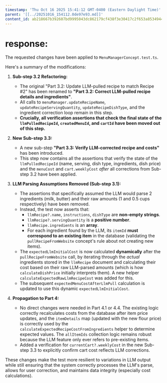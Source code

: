 ```yaml
---
timestamp: 'Thu Oct 16 2025 15:41:12 GMT-0400 (Eastern Daylight Time)'
parent: '[[../20251016_154112.0de97e93.md]]'
content_id: ab218667b392607bd9995043dc862179cf438f3e30417c2f653a853494485563
---
```


# response:

The requested changes have been applied to `MenuManagerConcept.test.ts`.

Here's a summary of the modifications:

1. **Sub-step 3.2 Refactoring:**
   * The original "Part 3.2: Update LLM-pulled recipe to match Recipe #2" has been renamed to **"Part 3.2: Correct LLM-pulled recipe details and ingredients"**.
   * All calls to `menuManager.updateRecipeName`, `updateRecipeServingQuantity`, `updateRecipeDishType`, and the ingredient correction loop remain in this step.
   * **Crucially, all verification assertions that check the final state of the `llmPulledRecipeId`, `createdMenuId`, and `cartId` have been moved out of this step.**

2. **New Sub-step 3.3:**
   * A new sub-step **"Part 3.3: Verify LLM-corrected recipe and costs"** has been introduced.
   * This step now contains all the assertions that verify the state of the `llmPulledRecipeId` (name, serving, dish type, ingredients, dish price) and the `menuCost` and `cart.weeklyCost` *after* all corrections from Sub-step 3.2 have been applied.

3. **LLM Parsing Assumptions Removed (Sub-step 3.1):**
   * The assertions that specifically assumed the LLM would parse 2 ingredients (milk, butter) and their raw amounts (1 and 0.5 cups respectively) have been removed.
   * Instead, the test now asserts that:
     * `llmRecipe?.name`, `instructions`, `dishType` are **non-empty strings**.
     * `llmRecipe?.servingQuantity` is a **positive number**.
     * `llmRecipe.ingredients` is an **array**.
     * For each ingredient found by the LLM, its `itemId` **must correspond to an existing item** in the database (validating the `pullRecipeFromWebsite` concept's rule about not creating new items).
   * The `expectedLlmInitialCost` is now calculated **dynamically** after the `pullRecipeFromWebsite` call, by iterating through the *actual* ingredients stored in the `llmRecipe` document and calculating their cost based on their raw LLM-parsed amounts (which is how `calculateDishPrice` initially interprets them). A new helper `calculateExpectedRawLlmRecipeCost` was added for this.
   * The subsequent `expectedMenuCostAfterLlmPull` calculation is updated to use this dynamic `expectedLlmInitialCost`.

4. **Propagation to Part 4:**
   * No direct changes were needed in Part 4.1 or 4.4. The existing logic correctly recalculates costs from the database after item price updates, and the `itemDetails` map (updated with the new flour price) is correctly used by the `calculateExpectedRecipeCostFromIngredients` helper to determine expected values. The `allItemIds` collection logic remains robust because the LLM feature only ever refers to pre-existing items.
   * Added a verification for `currentCart?.weeklyCost` in the new Sub-step 3.3 to explicitly confirm cart cost reflects LLM corrections.

These changes make the test more resilient to variations in LLM output while still ensuring that the system correctly processes the LLM's parse, allows for user correction, and maintains data integrity (especially cost calculations).
